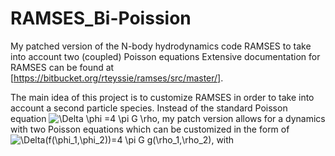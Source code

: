 # RAMSES_Bi-Poission
My patched version of the N-body hydrodynamics code RAMSES to take into account two (coupled) Poisson equations
Extensive documentation for RAMSES can be found at [https://bitbucket.org/rteyssie/ramses/src/master/].

The main idea of this project is to customize RAMSES in order to take into account a second particle species.
Instead of the standard Poisson equation <img src="https://latex.codecogs.com/svg.latex?\Delta&space;\phi&space;=4&space;\pi&space;G&space;\rho" title="\Delta \phi =4 \pi G \rho" />, my patch version allows for a dynamics with two Poisson equations which can be customized in the form of <img src="https://latex.codecogs.com/svg.latex?\Delta(f(\phi_1,\phi_2))=4&space;\pi&space;G&space;g(\rho_1,\rho_2)" title="\Delta(f(\phi_1,\phi_2))=4 \pi G g(\rho_1,\rho_2)" />, with 
